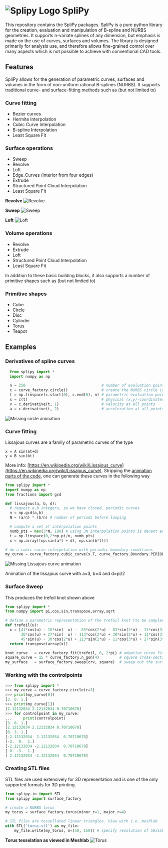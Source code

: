 
# ![Splipy Logo](images/logo_small.svg) SpliPy

This repository contains the SpliPy packages. SpliPy is a pure python library
for the creation, evaluation and manipulation of B-spline and NURBS geometries.
It supports n-variate splines of any dimension, but emphasis is made on the
use of curves, surfaces and volumes. The library is designed primarily for
analysis use, and therefore allows fine-grained control over many aspects which
is not possible to achieve with conventional CAD tools.

## Features

SpliPy allows for the generation of parametric curves, surfaces and volumes in the form of non-uniform rational B-splines (NURBS). It supports traditional curve- and surface-fitting methods such as (but not limited to)

### Curve fitting
* Bezier curves
* Hermite Interpolation
* Cubic Curve Interpolation
* B-spline Interpolation
* Least Square Fit

### Surface operations
* Sweep
* Revolve
* Loft
* Edge_Curves (interior from four edges)
* Extrude
* Structured Point Cloud Interpolation
* Least Square Fit

**Revolve**
![Revolve](images/revolve.png)

**Sweep**
![Sweep](images/sweep.png)

**Loft**
![Loft](images/loft.png)

### Volume operations
* Revolve
* Extrude
* Loft
* Structured Point Cloud Interpolation
* Least Square Fit

In addition to these basic building blocks, it also supports a number of primitive shapes such as (but not limited to)

### Primitive shapes
* Cube
* Circle
* Disc
* Cylinder
* Torus
* Teapot

## Examples

### Derivatives of spline curves
``` python
  from splipy import *
  import numpy as np

  n = 250                                  # number of evaluation points
  c = curve_factory.circle()               # create the NURBS circle (r=1)
  t = np.linspace(c.start(0), c.end(0), n) # parametric evaluation points
  x = c(t)                                 # physical (x,y)-coordinates, size (n,2)
  v = c.derivative(t, 1)                   # velocity at all points
  a = c.derivative(t, 2)                   # acceleration at all points
```

![Missing circle animation](http://i.imgur.com/8MaBiTW.gif "Circle animation")

### Curve fitting
Lissajous curves are a family of parametric curves of the type

```
x = A sin(at+d)
y = B sin(bt)
```

More info: [https://en.wikipedia.org/wiki/Lissajous_curve](https://en.wikipedia.org/wiki/Lissajous_curve). Stripping the [animation parts of the code](https://github.com/sintefmath/Splipy/blob/master/examples/lissajous.py), one can generate these curves in the following way


``` python
from splipy import *
import numpy as np
from fractions import gcd

def lissajous(a, b, d):
  # request a,b integers, so we have closed, periodic curves
  n = np.gcd(a,b)
  N = (a/n) * (b/n) # number of periods before looping

  # compute a set of interpolation points
  numb_pts = max(3*N, 100) # using 3N interpolation points is decent enough
  t = np.linspace(0,2*np.pi/n, numb_pts)
  x = np.array([np.sin(a*t + d), np.sin(b*t)])

# do a cubic curve interpolation with periodic boundary conditions
my_curve = curve_factory.cubic_curve(x.T, curve_factory.Boundary.PERIODIC)
```

![Missing Lissajous curve animation](http://i.imgur.com/HKr59BT.gif "lissajous(3,4,pi/2)")

Animation of the lissajous curve with a=3, b=4 and d=pi/2

### Surface Sweep

This produces the trefoil knot shown above

``` python
from splipy import *
from numpy import pi,cos,sin,transpose,array,sqrt

# define a parametric representation of the trefoil knot (to be sampled)
def trefoil(u):
  x = [41*cos(u) - 18*sin(  u) -  83*cos(2*u) - 83*sin(2*u) - 11*cos(3*u) + 27*sin(3*u),
       36*cos(u) + 27*sin(  u) - 113*cos(2*u) + 30*sin(2*u) + 11*cos(3*u) - 27*sin(3*u),
       45*sin(u) - 30*cos(2*u) + 113*sin(2*u) - 11*cos(3*u) + 27*sin(3*u)]
  return transpose(array(x))

knot_curve   = curve_factory.fit(trefoil, 0, 2*pi) # adaptive curve fit of trefoil knot
square_curve = 15 * curve_factory.n_gon(4)         # square cross-section
my_surface   = surface_factory.sweep(crv, square)  # sweep out the surface
```

### Working with the controlpoints

``` python
>>> from splipy import *
>>> my_curve = curve_factory.circle(r=3)
>>> print(my_curve[0])
[3. 0. 1.]
>>> print(my_curve[1])
[2.12132034 2.12132034 0.70710678]
>>> for controlpoint in my_curve:
...     print(controlpoint)
[3. 0. 1.]
[2.12132034 2.12132034 0.70710678]
[0. 3. 1.]
[-2.12132034  2.12132034  0.70710678]
[-3.  0.  1.]
[-2.12132034 -2.12132034  0.70710678]
[ 0. -3.  1.]
[ 2.12132034 -2.12132034  0.70710678]
```

### Creating STL files

STL files are used extensively for 3D representation and is one of the only supported formats for 3D printing.

``` python
from splipy.io import STL
from splipy import surface_factory

# create a NURBS torus
my_torus = surface_factory.torus(minor_r=1, major_r=4)

# STL files are tessellated linear triangles. View with i.e. meshlab
with STL('torus.stl') as my_file:
    my_file.write(my_torus, n=(50, 150)) # specify resolution of 50x150 evaluation pts
```

**Torus tesselation as viewed in Meshlab**
![Torus](images/torus.png)
